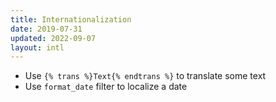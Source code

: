 ```yaml
---
title: Internationalization
date: 2019-07-31
updated: 2022-09-07
layout: intl
---
```

<!-- break -->
- Use `{% trans %}Text{% endtrans %}` to translate some text
- Use `format_date` filter to localize a date
